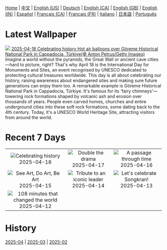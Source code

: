 [Home](../README.md) | [中文](zh-CN.md) | [English (US)](en-US.md) | [Deutsch](de-DE.md) | [English (CA)](en-CA.md) | [English (GB)](en-GB.md) | [English (IN)](en-IN.md) | [Español](es-ES.md) | [Français (CA)](fr-CA.md) | [Français (FR)](fr-FR.md) | [Italiano](it-IT.md) | [日本語](ja-JP.md) | [Português](pt-BR.md)

# Latest Wallpaper
![](https://www.bing.com/th?id=OHR.GoremeTurkey_EN-IN8119524703_UHD.jpg)
[2025-04-18 Celebrating history Hot air balloons over Göreme Historical National Park in Cappadocia, Türkiye(© Anton Petrus/Getty Images)](https://www.bing.com/th?id=OHR.GoremeTurkey_EN-IN8119524703_UHD.jpg)
Imagine a world without the pyramids, the Great Wall or ancient cave cities—hard to picture, right? That's why April 18 is the International Day for Monuments and Sites, an event recognised by UNESCO dedicated to protecting cultural treasures worldwide. This day is all about celebrating our history, raising awareness about endangered sites and making sure future generations can enjoy them too. A remarkable example is Göreme Historical National Park in Cappadocia, Türkiye. It's famous for its 'fairy chimneys'—towering rock formations shaped by volcanic ash and erosion over thousands of years. People even carved homes, churches and entire underground cities into these soft rock formations, some dating back to the 4th century. Today, it's a UNESCO World Heritage Site, attracting visitors from around the world.

# Recent 7 Days
|  |  |  |
|:---:|:---:|:---:|
| ![](https://www.bing.com/th?id=OHR.GoremeTurkey_EN-IN8119524703_400x240.jpg "Celebrating history") 2025-04-18 | ![](https://www.bing.com/th?id=OHR.EcuadorBird_EN-IN6854243689_400x240.jpg "Double the drama") 2025-04-17 | ![](https://www.bing.com/th?id=OHR.KachinaBridge_EN-IN8735275886_400x240.jpg "A passage through time") 2025-04-16 |
| ![](https://www.bing.com/th?id=OHR.BeachArt_EN-IN5781333917_400x240.jpg "See Art, Do Art, Be Art") 2025-04-15 | ![](https://www.bing.com/th?id=OHR.AmbedkarMemorialIN_EN-IN5190883644_400x240.jpg "Tribute to an iconic leader") 2025-04-14 | ![](https://www.bing.com/th?id=OHR.ThailandPagodas_EN-IN4796043507_400x240.jpg "Let's celebrate Songkran!") 2025-04-13 |
| ![](https://www.bing.com/th?id=OHR.SpaceFlight_EN-IN4763380292_400x240.jpg "108 minutes that changed the world") 2025-04-12 |  |  |

# History
[2025-04](../archives/wallpaper/en-IN/w_2025_04.md) | [2025-03](../archives/wallpaper/en-IN/w_2025_03.md) | [2025-02](../archives/wallpaper/en-IN/w_2025_02.md)

